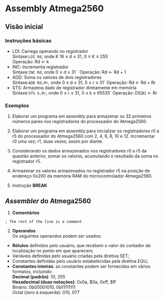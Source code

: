 # Assembly Atmega2560 

## Visão inicial

### Instruções básicas

- LDI: Carrega operando no registrador  
Sintaxe:`LDI Rd`, onde K 16 ≤ d ≤ 31, 0 ≤ K ≤ 255`  
Operação: Rd <- k
- INC: Incrementa registrador  
Sintaxe:`INC Rd`, onde 0 ≤ d ≤ 31 `
Operação: Rd <- Rd + 1
- ADD: Soma os valores de dois registradores  
Sintaxe:`ADD Rd,Rr`, onde 0 ≤ d ≤ 31, 0 ≤ r ≤ 31`
Operação: Rd <- Rd + Rr
- STS: Armazena dado de registrador diretamente em memória  
Sintaxe:`STS k,Rr`, onde 0 ≤ r ≤ 31, 0 ≤ k ≤ 65535`
Operação: DS(k) ← Rr  

### Exemplos

1. Elaborar um programa em assembly para armazenar os 32 primeiros números pares nos registradores do processador do Atmega2560.  
   
2. Elaborar um programa em assembly para inicializar os registradores r0 a r5 do processador do Atmega2560 com 2, 4, 6, 8, 10 e 12.
   Incrementar r0 uma vez; r1, duas vezes; assim por diante.
   
4. Considerando os dados armazenados nos registradores r0 a r5 da questão anterior, somar os valores, acumulando o resultado da soma no registrador r5.  

5. Armazenar os valores armazenados no registrador r5 na posição de endereço 0x200 da memória RAM do microcontrolador Atmega2560.  

6. Instrução **BREAK**  

## *Assembler* do Atmega2560
1. **Comentários**  
```
; The rest of the line is a comment
```
2. **Operandos**  
Os seguintes operandos podem ser usados:
- **Rótulos** definidos pelo usuário, que recebem o valor do contador de localização no ponto em que aparecem;  
- Variáveis definidas pelo usuário criadas pela diretiva SET;  
- Constantes definidas pelo usuário estabelecidas pela diretiva EQU;  
- **Constantes inteiras**: as constantes podem ser fornecidas em vários formatos, incluindo:  
**Decimal (padrão)**: 10, 255  
**Hexadecimal (duas notações)**: 0x0a, $0a, 0xff, $ff  
Binário: 0b00001010, 0b11111111  
Octal (zero à esquerda): 010, 077  

